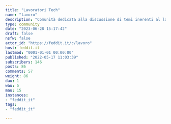 ```yaml
---
title: "Lavoratori Tech" 
name: "lavoro"
description: "Comunità dedicata alla discussione di temi inerenti al lavoro, alle sue problematiche e all'organizzazione dei lavoratori."
type: community
date: "2023-06-28 15:17:42"
draft: false
nsfw: false
actor_id: "https://feddit.it/c/lavoro"
host: feddit.it
lastmod: "0001-01-01 00:00:00"
published: "2022-05-17 11:03:39"
subscribers: 146
posts: 86
comments: 57
weight: 86
dau: 1
wau: 5
mau: 15
instances:
- "feddit_it"
tags: 
- "feddit_it"

---
```


